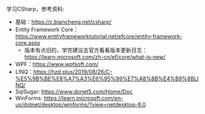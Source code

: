 学习CSharp，参考资料:

- 基础：https://c.biancheng.net/csharp/
- Entity Framework Core：https://www.entityframeworktutorial.net/efcore/entity-framework-core.aspx
  - 版本有点旧的，学完建议去官方看看版本更新日志：https://learn.microsoft.com/zh-cn/ef/core/what-is-new/
- WPF：https://www.wpfsoft.com/
- LINQ：https://hzd.plus/2019/08/26/C-%E5%9B%BE%E8%A7%A3%E6%95%99%E7%A8%8B%E4%B9%8BLINQ/
- SqlSugar: https://www.donet5.com/Home/Doc
- WinForms: https://learn.microsoft.com/en-us/dotnet/desktop/winforms/?view=netdesktop-8.0
